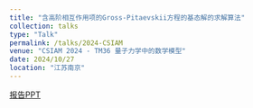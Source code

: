 ```yaml
---
title: "含高阶相互作用项的Gross-Pitaevskii方程的基态解的求解算法"
collection: talks
type: "Talk"
permalink: /talks/2024-CSIAM
venue: "CSIAM 2024 - TM36 量子力学中的数学模型"
date: 2024/10/27
location: "江苏南京"
---
```


[报告PPT](http://xinran-ruan.github.io/files/2024-PPT-CSIAM.pdf)

